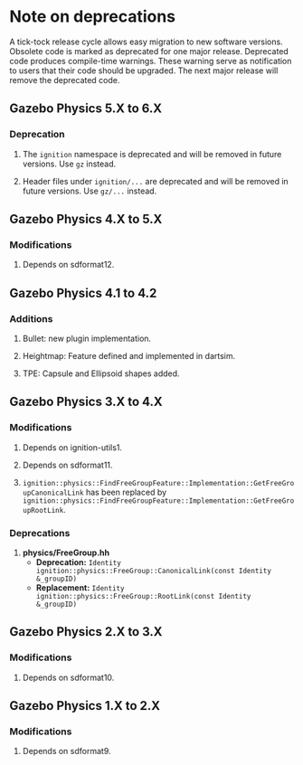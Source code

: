 # Note on deprecations
A tick-tock release cycle allows easy migration to new software versions.
Obsolete code is marked as deprecated for one major release.
Deprecated code produces compile-time warnings. These warning serve as
notification to users that their code should be upgraded. The next major
release will remove the deprecated code.

## Gazebo Physics 5.X to 6.X

### Deprecation

1. The `ignition` namespace is deprecated and will be removed in future versions.  Use `gz` instead.

1. Header files under `ignition/...` are deprecated and will be removed in future versions.
   Use `gz/...` instead.

## Gazebo Physics 4.X to 5.X

### Modifications

1. Depends on sdformat12.

## Gazebo Physics 4.1 to 4.2

### Additions

1. Bullet: new plugin implementation.

1. Heightmap: Feature defined and implemented in dartsim.

1. TPE: Capsule and Ellipsoid shapes added.

## Gazebo Physics 3.X to 4.X

### Modifications

1. Depends on ignition-utils1.

1. Depends on sdformat11.

1. `ignition::physics::FindFreeGroupFeature::Implementation::GetFreeGroupCanonicalLink`
   has been replaced by `ignition::physics::FindFreeGroupFeature::Implementation::GetFreeGroupRootLink`.

### Deprecations

1. **physics/FreeGroup.hh**
    + **Deprecation:** `Identity ignition::physics::FreeGroup::CanonicalLink(const Identity &_groupID)`
    + **Replacement:** `Identity ignition::physics::FreeGroup::RootLink(const Identity &_groupID)`

## Gazebo Physics 2.X to 3.X

### Modifications

1. Depends on sdformat10.

## Gazebo Physics 1.X to 2.X

### Modifications

1. Depends on sdformat9.

